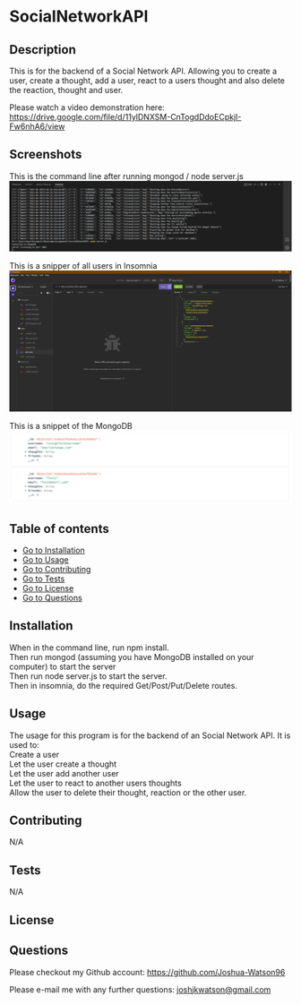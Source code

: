 # SocialNetworkAPI

## Description 
This is for the backend of a Social Network API. Allowing you to create a user, create a thought, add a user, react to a users thought and also delete the reaction, thought and user.

Please watch a video demonstration here: <br>
https://drive.google.com/file/d/11ylDNXSM-CnTogdDdoECpkjI-Fw6nhA6/view

## Screenshots

This is the command line after running mongod / node server.js
![alt](./assets/images/Commandline.PNG)

This is a snipper of all users in Insomnia
![alt](./assets/images/Insomnia.PNG)

This is a snippet of the MongoDB
![alt](./assets/images/MongoDB.PNG)

## Table of contents
- [Go to Installation](#installation) 
- [Go to Usage](#usage) 
- [Go to Contributing](#contributing) 
- [Go to Tests](#tests)
- [Go to License](#license)
- [Go to Questions](#questions)

## Installation
When in the command line, run npm install.<br> 
Then run mongod (assuming you have MongoDB installed on your computer) to start the server <br>
Then run node server.js to start the server. <br>
Then in insomnia, do the required Get/Post/Put/Delete routes.
    
## Usage
The usage for this program is  for the backend of an Social Network API. It is used to: <br>
Create a user <br>
Let the user create a thought<br>
Let the user add another user <br>
Let the user to react to another users thoughts<br>
Allow the user to delete their thought, reaction or the other user.

## Contributing
N/A

## Tests
N/A

## License




## Questions

Please checkout my Github account: https://github.com/Joshua-Watson96 

Please e-mail me with any further questions:  joshjkwatson@gmail.com